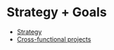 # Strategy + Goals

- [Strategy](strategy/index.md)
- [Cross-functional projects](cross-functional-projects/index.md)
